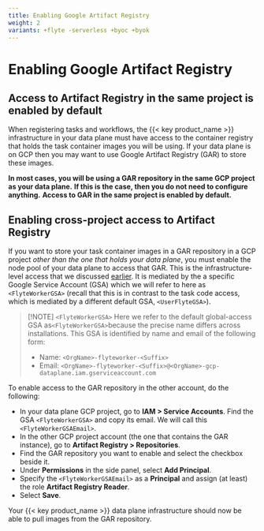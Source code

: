 ```yaml
---
title: Enabling Google Artifact Registry
weight: 2
variants: +flyte -serverless +byoc +byok
---
```


# Enabling Google Artifact Registry

## Access to Artifact Registry in the same project is enabled by default

When registering tasks and workflows, the {{< key product_name >}} infrastructure in your data plane must have access to the container registry that holds the task container images you will be using.
If your data plane is on GCP then you may want to use Google Artifact Registry (GAR) to store these images.

**In most cases, you will be using a GAR repository in the same GCP project as your data plane.**
**If this is the case, then you do not need to configure anything.**
**Access to GAR in the same project is enabled by default.**

## Enabling cross-project access to Artifact Registry

If you want to store your task container images in a GAR repository in a GCP project _other than the one that holds your data plane_, you must enable the node pool of your data plane to access that GAR.
This is the infrastructure-level access that we discussed [earlier](./_index.md#infrastructure-level-access).
It is mediated by the a specific Google Service Account (GSA) which we will refer to here as `<FlyteWorkerGSA>`
(recall that this is in contrast to the task code access, which is mediated by a different default GSA, `<UserFlyteGSA>`).

> [!NOTE] `<FlyteWorkerGSA>`
> Here we refer to the default global-access GSA as`<FlyteWorkerGSA>`because the precise name differs across installations.
> This GSA is identified by name and email of the following form:
>
> * Name: `<OrgName>-flyteworker-<Suffix>`
> * Email: `<OrgName>-flyteworker-<Suffix>@<OrgName>-gcp-dataplane.iam.gserviceaccount.com`

To enable access to the GAR repository in the other account, do the following:

* In your data plane GCP project, go to **IAM > Service Accounts**.
  Find the GSA `<FlyteWorkerGSA>` and copy its email.
  We will call this `<FlyteWorkerGSAEmail>`.
* In the other GCP project account (the one that contains the GAR instance), go to **Artifact Registry > Repositories**.
* Find the GAR repository you want to enable and select the checkbox beside it.
* Under **Permissions** in the side panel, select **Add Principal**.
* Specify the `<FlyteWorkerGSAEmail>` as a **Principal** and assign (at least) the role **Artifact Registry Reader**.
* Select **Save**.

Your {{< key product_name >}} data plane infrastructure should now be able to pull images from the GAR repository.
